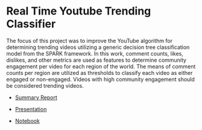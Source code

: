 # Real Time Youtube Trending Classifier
The focus of this project was to improve the YouTube algorithm for determining trending videos utilizing a generic decision tree classification model from the SPARK framework. In this work, comment counts, likes, dislikes, and other metrics are used as features to determine community engagement per video for each region of the world. The means of comment counts per region are utilized as thresholds to classify each video as either engaged or non-engaged. Videos with high community engagement should be considered trending videos.

* [Summary Report](https://github.com/cdgphysics/Real-Time-Youtube-Trending-Classifier/blob/master/Summary%20Report.pdf)

* [Presentation](https://github.com/cdgphysics/Real-Time-Youtube-Trending-Classifier/blob/master/Presentation.pdf)

* [Notebook](https://github.com/cdgphysics/Real-Time-Youtube-Trending-Classifier/blob/master/Project_Code.ipynb)
